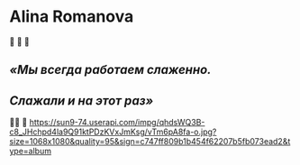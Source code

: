 # Alina Romanova
:vulcan_salute: :vulcan_salute: :vulcan_salute: 
##    *«Мы всегда работаем слаженно.*
##           *Слажали и на этот раз»*
:vulcan_salute::vulcan_salute: :vulcan_salute:
https://sun9-74.userapi.com/impg/qhdsWQ3B-c8_JHchpd4la9Q91ktPDzKVxJmKsg/vTm6pA8fa-o.jpg?size=1068x1080&quality=95&sign=c747ff809b1b454f62207b5fb073ead2&type=album

